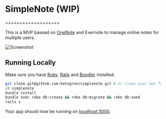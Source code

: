 # SimpleNote (WIP)
===================

This is a MVP basead on [OneNote](https://github.com/leonardoscorza/onenote) and Evernote to manage online notes for multiple users.

![Screenshot](http://res.cloudinary.com/betogrun/image/upload/v1492918030/simple_note_cw7axc.png)

## Running Locally

Make sure you have [Ruby](https://www.ruby-lang.org), [Rails](http://rubyonrails.org) and [Bundler](http://bundler.io) installed.

```sh
git clone git@github.com:betogrun/simplenote.git # or clone your own fork
cd simplenote
bundle install
bundle exec rake db:create && rake db:migrate && rake db:seed
rails s
```

Your app should now be running on [localhost:3000](http://localhost:5000/).
